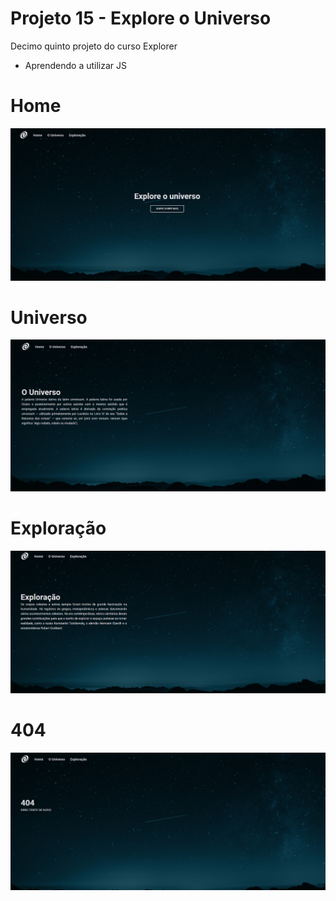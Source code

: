 # Projeto 15 - Explore o Universo
Decimo quinto projeto do curso Explorer 

- Aprendendo a utilizar JS



# Home

![](imagens/screenshot.png)

# Universo

![](imagens/screenshot2.png)


# Exploração

![](imagens/screenshot3.png)

# 404

![](imagens/screenshot4.png)



